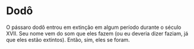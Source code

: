 # Dodô

O pássaro dodô entrou em extinção em algum período durante o século XVII. Seu
nome vem do som que eles fazem (ou eu deveria dizer faziam, já que eles estão
extintos). Então, sim, eles se foram.
